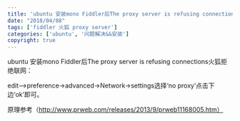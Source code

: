 ```yaml
---
title: 'ubuntu 安装mono Fiddler后The proxy server is refusing connections'
date: "2018/04/08"
tags: ['fiddler 火狐 proxy server']
categories: ['ubuntu', '问题解决&&安装']
copyright: true
---
```

ubuntu 安装mono Fiddler后The proxy server is refusing connections火狐拒绝联网：

edit—>preference->advanced->Network->settings选择‘no proxy’点击下边‘ok’即可。

原理参考（http://www.prweb.com/releases/2013/9/prweb11168005.htm）  

